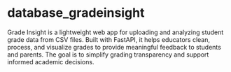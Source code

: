 # database_gradeinsight
Grade Insight is a lightweight web app for uploading and analyzing student grade data from CSV files. Built with FastAPI, it helps educators clean, process, and visualize grades to provide meaningful feedback to students and parents. The goal is to simplify grading transparency and support informed academic decisions.
